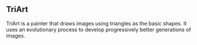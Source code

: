 ## TriArt
TriArt is a painter that draws images using triangles as the basic shapes.
It uses an evolutionary process to develop progressively better generations of images.
